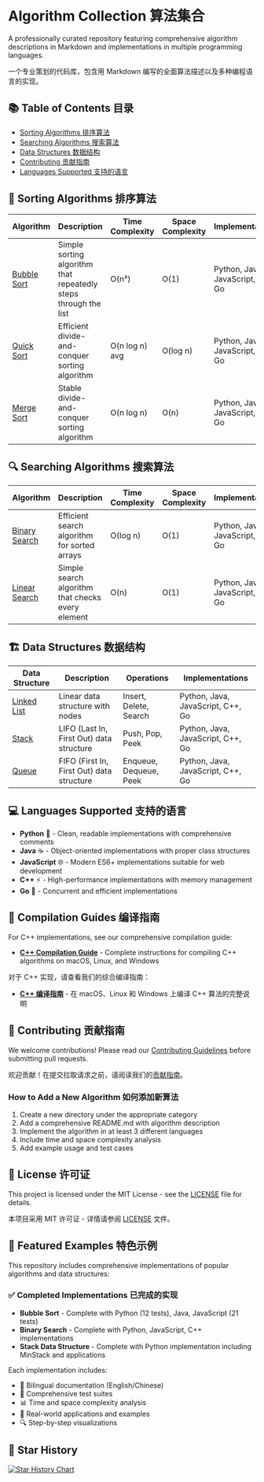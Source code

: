 # Algorithm Collection 算法集合

A professionally curated repository featuring comprehensive algorithm descriptions in Markdown and implementations in multiple programming languages.

一个专业策划的代码库，包含用 Markdown 编写的全面算法描述以及多种编程语言的实现。

## 📚 Table of Contents 目录

- [Sorting Algorithms 排序算法](#sorting-algorithms-排序算法)
- [Searching Algorithms 搜索算法](#searching-algorithms-搜索算法)
- [Data Structures 数据结构](#data-structures-数据结构)
- [Contributing 贡献指南](#contributing-贡献指南)
- [Languages Supported 支持的语言](#languages-supported-支持的语言)

## 🔄 Sorting Algorithms 排序算法

| Algorithm | Description | Time Complexity | Space Complexity | Implementations |
|-----------|-------------|-----------------|------------------|-----------------|
| [Bubble Sort](algorithms/sorting/bubble-sort/README.md) | Simple sorting algorithm that repeatedly steps through the list | O(n²) | O(1) | Python, Java, JavaScript, C++, Go |
| [Quick Sort](algorithms/sorting/quick-sort/README.md) | Efficient divide-and-conquer sorting algorithm | O(n log n) avg | O(log n) | Python, Java, JavaScript, C++, Go |
| [Merge Sort](algorithms/sorting/merge-sort/README.md) | Stable divide-and-conquer sorting algorithm | O(n log n) | O(n) | Python, Java, JavaScript, C++, Go |

## 🔍 Searching Algorithms 搜索算法

| Algorithm | Description | Time Complexity | Space Complexity | Implementations |
|-----------|-------------|-----------------|------------------|-----------------|
| [Binary Search](algorithms/searching/binary-search/README.md) | Efficient search algorithm for sorted arrays | O(log n) | O(1) | Python, Java, JavaScript, C++, Go |
| [Linear Search](algorithms/searching/linear-search/README.md) | Simple search algorithm that checks every element | O(n) | O(1) | Python, Java, JavaScript, C++, Go |

## 🏗️ Data Structures 数据结构

| Data Structure | Description | Operations | Implementations |
|----------------|-------------|------------|-----------------|
| [Linked List](algorithms/data-structures/linked-list/README.md) | Linear data structure with nodes | Insert, Delete, Search | Python, Java, JavaScript, C++, Go |
| [Stack](algorithms/data-structures/stack/README.md) | LIFO (Last In, First Out) data structure | Push, Pop, Peek | Python, Java, JavaScript, C++, Go |
| [Queue](algorithms/data-structures/queue/README.md) | FIFO (First In, First Out) data structure | Enqueue, Dequeue, Peek | Python, Java, JavaScript, C++, Go |

## 💻 Languages Supported 支持的语言

- **Python** 🐍 - Clean, readable implementations with comprehensive comments
- **Java** ☕ - Object-oriented implementations with proper class structures
- **JavaScript** 🌐 - Modern ES6+ implementations suitable for web development
- **C++** ⚡ - High-performance implementations with memory management
- **Go** 🚀 - Concurrent and efficient implementations

## 🔧 Compilation Guides 编译指南

For C++ implementations, see our comprehensive compilation guide:
- **[C++ Compilation Guide](CPP_COMPILATION_GUIDE.md)** - Complete instructions for compiling C++ algorithms on macOS, Linux, and Windows

对于 C++ 实现，请查看我们的综合编译指南：
- **[C++ 编译指南](CPP_COMPILATION_GUIDE.md)** - 在 macOS、Linux 和 Windows 上编译 C++ 算法的完整说明

## 🤝 Contributing 贡献指南

We welcome contributions! Please read our [Contributing Guidelines](CONTRIBUTING.md) before submitting pull requests.

欢迎贡献！在提交拉取请求之前，请阅读我们的[贡献指南](CONTRIBUTING.md)。

### How to Add a New Algorithm 如何添加新算法

1. Create a new directory under the appropriate category
2. Add a comprehensive README.md with algorithm description
3. Implement the algorithm in at least 3 different languages
4. Include time and space complexity analysis
5. Add example usage and test cases

## 📄 License 许可证

This project is licensed under the MIT License - see the [LICENSE](LICENSE) file for details.

本项目采用 MIT 许可证 - 详情请参阅 [LICENSE](LICENSE) 文件。

## 🎯 Featured Examples 特色示例

This repository includes comprehensive implementations of popular algorithms and data structures:

### ✅ Completed Implementations 已完成的实现

- **Bubble Sort** - Complete with Python (12 tests), Java, JavaScript (21 tests)
- **Binary Search** - Complete with Python, JavaScript, C++ implementations
- **Stack Data Structure** - Complete with Python implementation including MinStack and applications

Each implementation includes:
- 📖 Bilingual documentation (English/Chinese)
- 🧪 Comprehensive test suites
- 📊 Time and space complexity analysis
- 🎯 Real-world applications and examples
- 🔍 Step-by-step visualizations

## 🌟 Star History

[![Star History Chart](https://api.star-history.com/svg?repos=greatbody/algorithm&type=Date)](https://star-history.com/#greatbody/algorithm&Date)
